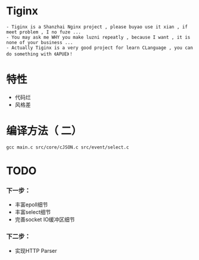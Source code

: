 # Tiginx
```shell
- Tiginx is a Shanzhai Nginx project , please buyao use it xian , if meet problem , I no fuze ... 
- You may ask me WHY you make luzni repeatly , because I want , it is none of your business ...
- Actually Tiginx is a very good project for learn CLanguage , you can do something with 《APUE》！
```

# 特性
- 代码烂
- 风格差

# 编译方法（ 二）
```shell
gcc main.c src/core/cJSON.c src/event/select.c 
```

# TODO
### 下一步：
- 丰富epoll细节
- 丰富select细节
- 完善socket IO缓冲区细节
### 下二步：
- 实现HTTP Parser
